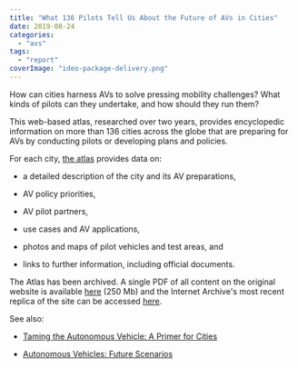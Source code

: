 ```yaml
---
title: "What 136 Pilots Tell Us About the Future of AVs in Cities"
date: 2019-08-24
categories: 
  - "avs"
tags: 
  - "report"
coverImage: "ideo-package-delivery.png"
---
```


How can cities harness AVs to solve pressing mobility challenges? What kinds of pilots can they undertake, and how should they run them?

This web-based atlas, researched over two years, provides encyclopedic information on more than 136 cities across the globe that are preparing for  
AVs by conducting pilots or developing plans and policies.

For each city, [the atlas](https://avsincities.bloomberg.org) provides data on:

- a detailed description of the city and its AV preparations,

- AV policy priorities,

- AV pilot partners,

- use cases and AV applications,

- photos and maps of pilot vehicles and test areas, and

- links to further information, including official documents.

The Atlas has been archived. A single PDF of all content on the original website is available [here](/pdf/Global-Atlas-of-AVs-in-Cities.pdf) (250 Mb) and the Internet Archive's most recent replica of the site can be accessed [here](https://web.archive.org/web/20220207170230/https://avsincities.bloomberg.org/).

See also:

- [Taming the Autonomous Vehicle: A Primer for Cities](https://www.bbhub.io/dotorg/sites/2/2017/05/TamingtheAutonomousVehicleSpreadsPDF.pdf)

- [Autonomous Vehicles: Future Scenarios](https://avfutures.nlc.org/)
